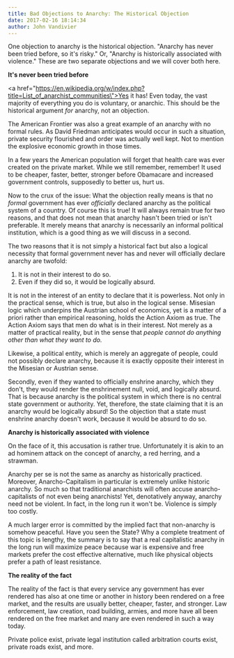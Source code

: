 ```yaml
---
title: Bad Objections to Anarchy: The Historical Objection
date: 2017-02-16 18:14:34
author: John Vandivier
---
```




One objection to anarchy is the historical objection. \"Anarchy has never been tried before, so it's risky.\" Or, \"Anarchy is historically associated with violence.\" These are two separate objections and we will cover both here.

<strong>It's never been tried before</strong>

<a href=\"https://en.wikipedia.org/w/index.php?title=List_of_anarchist_communities\">Yes it has</a>! Even today, the vast majority of everything you do is voluntary, or anarchic. This should be the historical argument <em>for </em>anarchy, not an objection.

The American Frontier was also a great example of an anarchy with no formal rules. As David Friedman anticipates would occur in such a situation, private security flourished and order was actually well kept. Not to mention the explosive economic growth in those times.

In a few years the American population will forget that health care was ever created on the private market. While we still remember, remember! It used to be cheaper, faster, better, stronger before Obamacare and increased government controls, supposedly to better us, hurt us.

Now to the crux of the issue: What the objection really means is that no <em>formal</em> government has ever <em>officially </em>declared anarchy as the political system of a country. Of course this is true! It will always remain true for two reasons, and that does not mean that anarchy hasn't been tried or isn't preferable. It merely means that anarchy is necessarily an informal political institution, which is a good thing as we will discuss in a second.

The two reasons that it is not simply a historical fact but also a logical necessity that formal government never has and never will officially declare anarchy are twofold:
<ol>
 	<li>It is not in their interest to do so.</li>
 	<li>Even if they did so, it would be logically absurd.</li>
</ol>
It is not in the interest of an entity to declare that it is powerless. Not only in the practical sense, which is true, but also in the logical sense. Misesian logic which underpins the Austrian school of economics, yet is a matter of a priori rather than empirical reasoning, holds the Action Axiom as true. The Action Axiom says that men do what is in their interest. Not merely as a matter of practical reality, but in the sense that <em>people cannot do anything other than what they want to do.</em>

Likewise, a political entity, which is merely an aggregate of people, could not possibly declare anarchy, because it is exactly opposite their interest in the Misesian or Austrian sense.

Secondly, even if they wanted to officially enshrine anarchy, which they don't, they would render the enshrinement null, void, and logically absurd. That is because anarchy is the political system in which there is no central state government or authority. Yet, therefore, the state claiming that it is an anarchy would be logically absurd! So the objection that a state must enshrine anarchy doesn't work, because it would be absurd to do so.

<strong>Anarchy is historically associated with violence</strong>

On the face of it, this accusation is rather true. Unfortunately it is akin to an ad hominem attack on the concept of anarchy, a red herring, and a strawman.

Anarchy per se is not the same as anarchy as historically practiced. Moreover, Anarcho-Capitalism in particular is extremely unlike historic anarchy. So much so that traditional anarchists will often accuse anarcho-capitalists of not even being anarchists! Yet, denotatively anyway, anarchy need not be violent. In fact, in the long run it won't be. Violence is simply too costly.

A much larger error is committed by the implied fact that non-anarchy is somehow peaceful. Have you seen the State? Why a complete treatment of this topic is lengthy, the summary is to say that a real capitalistic anarchy in the long run will maximize peace because war is expensive and free markets prefer the cost effective alternative, much like physical objects prefer a path of least resistance.

<strong>The reality of the fact</strong>

The reality of the fact is that every service any government has ever rendered has also at one time or another in history been rendered on a free market, and the results are usually better, cheaper, faster, and stronger. Law enforcement, law creation, road building, armies, and more have all been rendered on the free market and many are even rendered in such a way today.

Private police exist, private legal institution called arbitration courts exist, private roads exist, and more.